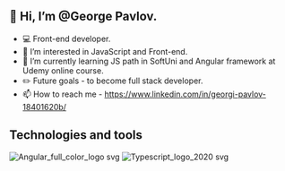 ## **👋 Hi, I’m @George Pavlov.**
- 💻 Front-end developer.
- 👀 I’m interested in JavaScript and Front-end.
- 🌱 I’m currently learning JS path in SoftUni and Angular framework at Udemy online course.
- ✏️ Future goals - to become full stack developer.
- 📫 How to reach me - https://www.linkedin.com/in/georgi-pavlov-18401620b/


## **Technologies and tools**
          
![Angular_full_color_logo svg](https://user-images.githubusercontent.com/102145791/203865045-edbd47eb-1f23-465a-9d9a-60e3b85f17fd.png)
![Typescript_logo_2020 svg](https://user-images.githubusercontent.com/102145791/203865058-5ff91bb8-9954-4aa4-adb7-faa0fe87ae80.png)
